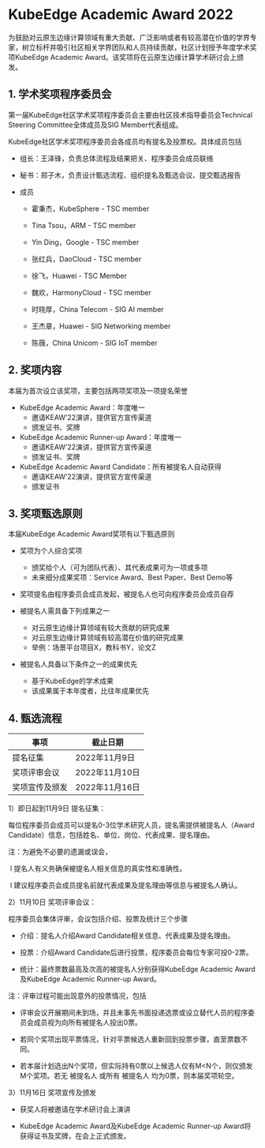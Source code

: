 # **KubeEdge Academic Award 2022**

为鼓励对云原生边缘计算领域有重大贡献、广泛影响或者有较高潜在价值的学界专家，树立标杆并吸引社区相关学界团队和人员持续贡献，社区计划授予年度学术奖项KubeEdge Academic Award。该奖项将在云原生边缘计算学术研讨会上颁发。



## 1.  学术奖项程序委员会

第一届KubeEdge社区学术奖项程序委员会主要由社区技术指导委员会Technical Steering Committee全体成员及SIG Member代表组成。

KubeEdge社区学术奖项程序委员会各成员均有提名及投票权。具体成员包括

- 组长：王泽锋，负责总体流程及结果把关、程序委员会成员联络

- 秘书：郑子木，负责设计甄选流程、组织提名及甄选会议、提交甄选报告

- 成员

  - 霍秉杰，KubeSphere - TSC member
  - Tina Tsou，ARM - TSC member

  -  Yin Ding，Google - TSC member

  - 张红兵，DaoCloud - TSC member

  -  徐飞，Huawei - TSC Member

  - 魏欢，HarmonyCloud - TSC member

  - 时晓厚，China Telecom - SIG AI member

  - 王杰章，Huawei - SIG Networking member

  - 陈薇，China Unicom - SIG IoT member




## 2.  奖项内容

本届为首次设立该奖项，主要包括两项奖项及一项提名荣誉

- KubeEdge Academic Award：年度唯一
  - 邀请KEAW’22演讲，提供官方宣传渠道
  - 颁发证书、奖牌
- KubeEdge Academic Runner-up Award：年度唯一
  - 邀请KEAW’22演讲，提供官方宣传渠道
  -  颁发证书、奖牌
- KubeEdge Academic Award Candidate：所有被提名人自动获得
  - 邀请KEAW’22演讲，提供官方宣传渠道
  - 颁发证书

 

## 3.  奖项甄选原则

本届KubeEdge Academic Award奖项有以下甄选原则

- 奖项为个人综合奖项
  -  颁奖给个人（可为团队代表）、其代表成果可为一项或多项
  - 未来细分成果奖项：Service Award、Best Paper、Best Demo等
- 奖项提名由程序委员会成员发起，被提名人也可向程序委员会成员自荐

- 被提名人需具备下列成果之一
  - 对云原生边缘计算领域有较大贡献的研究成果
  - 对云原生边缘计算领域有较高潜在价值的研究成果
  - 举例：场景平台项目X，教科书Y，论文Z
- 被提名人具备以下条件之一的成果优先
  - 基于KubeEdge的学术成果
  - 该成果属于本年度者，比往年成果优先

 

## 4.  甄选流程

| 事项           | 截止日期       |
| -------------- | -------------- |
| 提名征集       | 2022年11月9日  |
| 奖项评审会议   | 2022年11月10日 |
| 奖项宣传及颁发 | 2022年11月16日 |

1）即日起到11月9日 提名征集：

每位程序委员会成员可以提名0-3位学术研究人员，提名需提供被提名人（Award Candidate）信息，包括姓名、单位、岗位、代表成果、提名理由。

注：为避免不必要的遗漏或误会，

​	l 提名人有义务确保被提名人相关信息的真实性和准确性。

​	l 建议程序委员会成员提名前就代表成果及提名理由等信息与被提名人确认。

 

2）11月10日 奖项评审会议：

程序委员会集体评审，会议包括介绍、投票及统计三个步骤

- 介绍：提名人介绍Award Candidate相关信息、代表成果及提名理由。

- 投票：介绍Award Candidate后进行投票，程序委员会每位专家可投0-2票。

- 统计：最终票数最高及次高的被提名人分别获得KubeEdge Academic Award及KubeEdge Academic Runner-up Award。


注：评审过程可能出现意外的投票情况，包括

- 评审会议开展期间未到场，并且未事先书面投递选票或设立替代人员的程序委员会成员视为向所有被提名人投出0票。

- 若同个奖项出现平票情况，针对平票候选人重新回到投票步骤，直至票数不同。

- 若本届计划选出N个奖项，但实际持有0票以上候选人仅有M<N个，则仅颁发M个奖项。若无 被提名人 或所有 被提名人 均为0票，则本届奖项轮空。




3）11月16日 奖项宣传及颁发

- 获奖人将被邀请在学术研讨会上演讲

- KubeEdge Academic Award及KubeEdge Academic Runner-up Award将获得证书及奖牌，在会上正式颁发。
